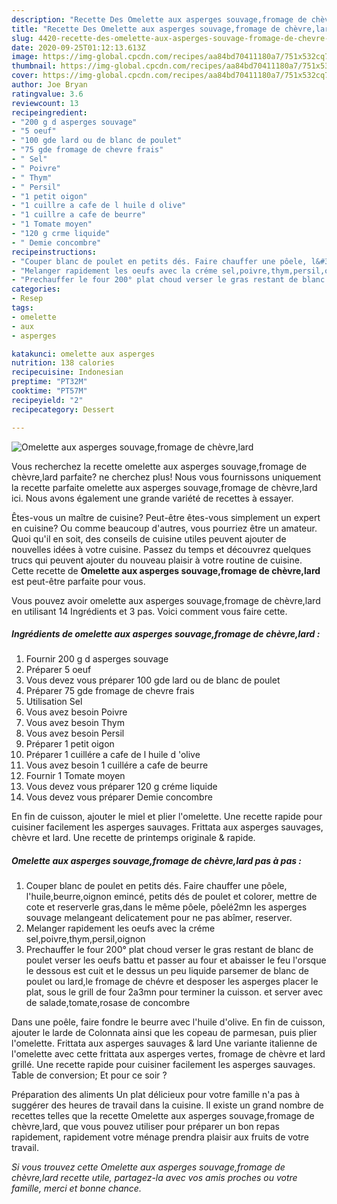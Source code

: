 ```yaml
---
description: "Recette Des Omelette aux asperges souvage,fromage de chèvre,lard"
title: "Recette Des Omelette aux asperges souvage,fromage de chèvre,lard"
slug: 4420-recette-des-omelette-aux-asperges-souvage-fromage-de-chevre-lard
date: 2020-09-25T01:12:13.613Z
image: https://img-global.cpcdn.com/recipes/aa84bd70411180a7/751x532cq70/omelette-aux-asperges-souvagefromage-de-chevrelard-photo-principale-de-la-recette.jpg
thumbnail: https://img-global.cpcdn.com/recipes/aa84bd70411180a7/751x532cq70/omelette-aux-asperges-souvagefromage-de-chevrelard-photo-principale-de-la-recette.jpg
cover: https://img-global.cpcdn.com/recipes/aa84bd70411180a7/751x532cq70/omelette-aux-asperges-souvagefromage-de-chevrelard-photo-principale-de-la-recette.jpg
author: Joe Bryan
ratingvalue: 3.6
reviewcount: 13
recipeingredient:
- "200 g d asperges souvage"
- "5 oeuf"
- "100 gde lard ou de blanc de poulet"
- "75 gde fromage de chevre frais"
- " Sel"
- " Poivre"
- " Thym"
- " Persil"
- "1 petit oigon"
- "1 cuillre a cafe de l huile d olive"
- "1 cuillre a cafe de beurre"
- "1 Tomate moyen"
- "120 g crme liquide"
- " Demie concombre"
recipeinstructions:
- "Couper blanc de poulet en petits dés. Faire chauffer une pôele, l&#39;huile,beurre,oignon emincé, petits dés de poulet et colorer, mettre de cote et reserverle gras,dans le même pôele, pôelé2mn les asperges souvage melangeant delicatement pour ne pas abîmer, reserver."
- "Melanger rapidement les oeufs avec la créme sel,poivre,thym,persil,oignon"
- "Prechauffer le four 200° plat choud verser le gras restant de blanc de poulet verser les oeufs battu et passer au four et abaisser le feu l&#39;orsque le dessous est cuit et le dessus un peu liquide parsemer de blanc de poulet ou lard,le fromage de chévre et desposer les asperges placer le plat, sous le grill de four 2a3mn pour terminer la cuisson. et server avec de salade,tomate,rosase de concombre"
categories:
- Resep
tags:
- omelette
- aux
- asperges

katakunci: omelette aux asperges 
nutrition: 138 calories
recipecuisine: Indonesian
preptime: "PT32M"
cooktime: "PT57M"
recipeyield: "2"
recipecategory: Dessert

---
```



![Omelette aux asperges souvage,fromage de chèvre,lard](https://img-global.cpcdn.com/recipes/aa84bd70411180a7/751x532cq70/omelette-aux-asperges-souvagefromage-de-chevrelard-photo-principale-de-la-recette.jpg)

Vous recherchez la recette omelette aux asperges souvage,fromage de chèvre,lard parfaite? ne cherchez plus! Nous vous fournissons uniquement la recette parfaite omelette aux asperges souvage,fromage de chèvre,lard ici. Nous avons également une grande variété de recettes à essayer.

Êtes-vous un maître de cuisine? Peut-être êtes-vous simplement un expert en cuisine? Ou comme beaucoup d'autres, vous pourriez être un amateur. Quoi qu'il en soit, des conseils de cuisine utiles peuvent ajouter de nouvelles idées à votre cuisine. Passez du temps et découvrez quelques trucs qui peuvent ajouter du nouveau plaisir à votre routine de cuisine. Cette recette de <strong> Omelette aux asperges souvage,fromage de chèvre,lard </strong> est peut-être parfaite pour vous.

<!--inarticleads1-->

Vous pouvez avoir omelette aux asperges souvage,fromage de chèvre,lard en utilisant 14 Ingrédients et 3 pas. Voici comment vous faire cette.

##### Ingrédients de omelette aux asperges souvage,fromage de chèvre,lard :

1. Fournir 200 g d asperges souvage
1. Préparer 5 oeuf
1. Vous devez vous préparer 100 gde lard ou de blanc de poulet
1. Préparer 75 gde fromage de chevre frais
1. Utilisation  Sel
1. Vous avez besoin  Poivre
1. Vous avez besoin  Thym
1. Vous avez besoin  Persil
1. Préparer 1 petit oigon
1. Préparer 1 cuillére a cafe de l huile d &#39;olive
1. Vous avez besoin 1 cuillére a cafe de beurre
1. Fournir 1 Tomate moyen
1. Vous devez vous préparer 120 g créme liquide
1. Vous devez vous préparer  Demie concombre


En fin de cuisson, ajouter le miel et plier l&#39;omelette. Une recette rapide pour cuisiner facilement les asperges sauvages. Frittata aux asperges sauvages, chèvre et lard. Une recette de printemps originale &amp; rapide. 

<!--inarticleads2-->

##### Omelette aux asperges souvage,fromage de chèvre,lard pas à pas :

1. Couper blanc de poulet en petits dés. Faire chauffer une pôele, l&#39;huile,beurre,oignon emincé, petits dés de poulet et colorer, mettre de cote et reserverle gras,dans le même pôele, pôelé2mn les asperges souvage melangeant delicatement pour ne pas abîmer, reserver.
1. Melanger rapidement les oeufs avec la créme sel,poivre,thym,persil,oignon
1. Prechauffer le four 200° plat choud verser le gras restant de blanc de poulet verser les oeufs battu et passer au four et abaisser le feu l&#39;orsque le dessous est cuit et le dessus un peu liquide parsemer de blanc de poulet ou lard,le fromage de chévre et desposer les asperges placer le plat, sous le grill de four 2a3mn pour terminer la cuisson. et server avec de salade,tomate,rosase de concombre


Dans une poêle, faire fondre le beurre avec l&#39;huile d&#39;olive. En fin de cuisson, ajouter le larde de Colonnata ainsi que les copeau de parmesan, puis plier l&#39;omelette. Frittata aux asperges sauvages &amp; lard Une variante italienne de l&#39;omelette avec cette frittata aux asperges vertes, fromage de chèvre et lard grillé. Une recette rapide pour cuisiner facilement les asperges sauvages. Table de conversion; Et pour ce soir ? 

<!--inarticleads1-->

<p>
Préparation des aliments Un plat délicieux pour votre famille n'a pas à suggérer des heures de travail dans la cuisine. Il existe un grand nombre de recettes telles que la recette Omelette aux asperges souvage,fromage de chèvre,lard, que vous pouvez utiliser pour préparer un bon repas rapidement, rapidement votre ménage prendra plaisir aux fruits de votre travail.
</p>

<p>
<i>Si vous trouvez cette Omelette aux asperges souvage,fromage de chèvre,lard recette utile, partagez-la avec vos amis proches ou votre famille, merci et bonne chance.</i>
</p>
